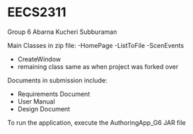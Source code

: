 # EECS2311

Group 6
Abarna Kucheri Subburaman

Main Classes in zip file:
-HomePage
-ListToFile
-ScenEvents
- CreateWindow
- remaining class same as when project was forked over

Documents in submission include:
- Requirements Document
- User Manual
- Design Document

To run the application, execute the AuthoringApp_G6 JAR file
